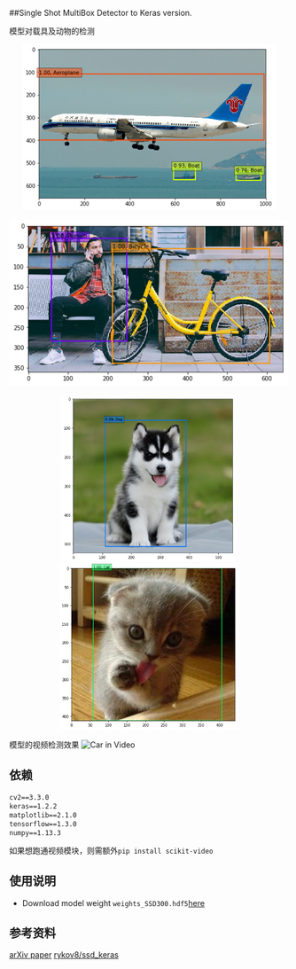 ##Single Shot MultiBox Detector to Keras version.

模型对载具及动物的检测
<p align="center">
<img src="output/Aeroplane.png" height="300">
</p>

<p align="center">
<img src="output/Bicycle.png" height="300">
</p>

<p align="center">
<img src="output/Dog.png" height="300">
<img src="output/Cat.png" height="300">
</p>


模型的视频检测效果
![Car in Video](https://github.com/kuhung/SSD_keras/blob/master/output/car.gif)

## 依赖
```
cv2==3.3.0
keras==1.2.2
matplotlib==2.1.0
tensorflow==1.3.0
numpy==1.13.3
```
如果想跑通视频模块，则需额外`pip install scikit-video`

## 使用说明

- Download model weight `weights_SSD300.hdf5`[here](https://github.com/kuhung/SSD_keras/releases)



## 参考资料
[arXiv paper](http://arxiv.org/abs/1512.02325)
[rykov8/ssd_keras](https://github.com/rykov8/ssd_keras)
